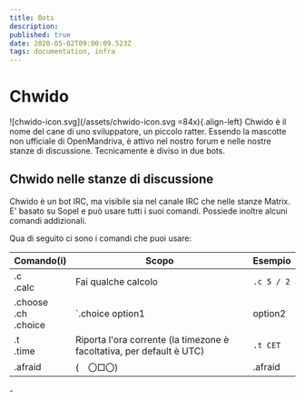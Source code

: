 ```yaml
---
title: Bots
description: 
published: true
date: 2020-05-02T09:00:09.523Z
tags: documentation, infra
---
```


# Chwido
![chwido-icon.svg](/assets/chwido-icon.svg =84x){.align-left}
Chwido è il nome del cane di uno sviluppatore, un piccolo ratter. Essendo la mascotte non ufficiale di OpenMandriva, è attivo nel nostro forum e nelle nostre stanze di discussione. Tecnicamente è diviso in due bots.

## Chwido nelle stanze di discussione

Chwido è un bot IRC, ma visibile sia nel canale IRC che nelle stanze Matrix. E' basato su Sopel e può usare tutti i suoi comandi. Possiede inoltre alcuni comandi addizionali.

Qua di seguito ci sono i comandi che puoi usare:

| Comando(i) | Scopo | Esempio |
|---------------------|---------------------------------------------|-------------------------|
| .c<br> .calc | Fai qualche calcolo | `.c 5 / 2` |
| .choose<br> .ch<br> .choice | `.choice option1|option2|option3` - Trasforma una scelta difficile in una facile | `.ch rock|rolling|cooker` |
| .t<br> .time | Riporta l'ora corrente (la timezone è facoltativa, per default è UTC) | `.t CET` |
|.afraid|(　〇□〇)|.afraid|

\-

